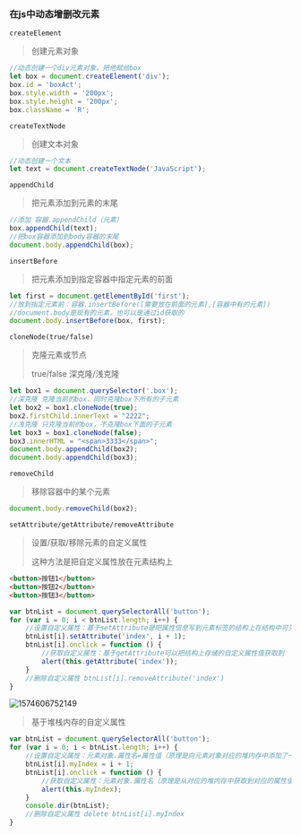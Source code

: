 ### 在js中动态增删改元素

`createElement`

>创建元素对象

```javascript
//动态创建一个div元素对象，把他赋给box
let box = document.createElement('div');
box.id = 'boxAct';
box.style.width = '200px';
box.style.height = '200px';
box.className = 'R';
```

`createTextNode`

>创建文本对象

```javascript
//动态创建一个文本
let text = document.createTextNode('JavaScript');
```

`appendChild`

>把元素添加到元素的末尾

```javascript
//添加 容器.appendChild（元素）
box.appendChild(text);
//把box容器添加到body容器的末尾
document.body.appendChild(box);
```

`insertBefore`

>把元素添加到指定容器中指定元素的前面

```javascript
let first = document.getElementById('first');
//放到指定元素前：容器.insertBefore([需要放在前面的元素],[容器中有的元素])
//document.body是现有的元素，也可以是通过id获取的
document.body.insertBefore(box, first);
```

`cloneNode(true/false)`

>克隆元素或节点
>
>true/false 深克隆/浅克隆

```javascript
let box1 = document.querySelector('.box');
//深克隆 克隆当前的box，同时克隆box下所有的子元素
let box2 = box1.cloneNode(true);
box2.firstChild.innerText = "2222";
//浅克隆 只克隆当前的box，不克隆box下面的子元素
let box3 = box1.cloneNode(false);
box3.innerHTML = "<span>3333</span>";
document.body.appendChild(box2);
document.body.appendChild(box3);
```

`removeChild`

>移除容器中的某个元素

```javascript
document.body.removeChild(box2);
```

`setAttribute/getAttribute/removeAttribute`

> 设置/获取/移除元素的自定义属性
>
> 这种方法是把自定义属性放在元素结构上

```html
<button>按钮1</button>
<button>按钮2</button>
<button>按钮3</button>
```

```javascript
var btnList = document.querySelectorAll('button');
for (var i = 0; i < btnList.length; i++) {
    //设置自定义属性：基于setAttribute是吧属性信息写到元素标签的结构上在结构中可见,没有放到堆内存中
    btnList[i].setAttribute('index', i + 1);
    btnList[i].onclick = function () {
        //获取自定义属性：基于getAttribute可以把结构上存储的自定义属性值获取到
        alert(this.getAttribute('index'));
    }
    //删除自定义属性 btnList[i].removeAttribute('index')
}
```

![1574606752149](C:\Users\李威\AppData\Roaming\Typora\typora-user-images\1574606752149.png)

> 基于堆栈内存的自定义属性

```javascript
var btnList = document.querySelectorAll('button');
for (var i = 0; i < btnList.length; i++) {
    //设置自定义属性：元素对象.属性名=属性值（原理是向元素对象对应的堆内存中添加了一个属性）
    btnList[i].myIndex = i + 1;
    btnList[i].onclick = function () {
        //获取自定义属性：元素对象.属性名（原理是从对应的堆内存中获取到对应的属性值）
        alert(this.myIndex);
    }
    console.dir(btnList);
    //删除自定义属性 delete btnList[i].myIndex
}
```


